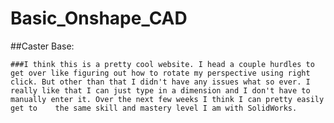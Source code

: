 # Basic_Onshape_CAD

##Caster Base:

    ###I think this is a pretty cool website. I head a couple hurdles to get over like figuring out how to rotate my perspective using right click. But other than that I didn't have any issues what so ever. I really like that I can just type in a dimension and I don't have to manually enter it. Over the next few weeks I think I can pretty easily get to    the same skill and mastery level I am with SolidWorks.
